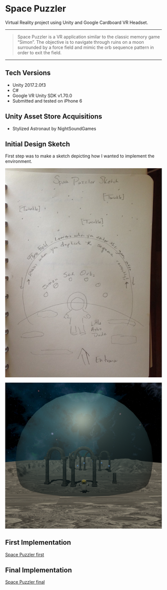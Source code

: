 


# Space Puzzler

Virtual Reality project using Unity and Google Cardboard VR Headset.

---
> Space Puzzler is a VR application similar to the classic memory game “Simon”.
The objective is to navigate through ruins on a moon surrounded by a force field and mimic the orb sequence pattern in order to exit the field.

---
## Tech Versions
- Unity 2017.2.0f3
- C#
- Google VR Unity SDK v1.70.0
- Submitted and tested on iPhone 6

## Unity Asset Store Acquisitions
- Stylized Astronaut by NightSoundGames

## Initial Design Sketch
First step was to make a sketch depicting how I wanted to implement the environment.

![Screenshot](puzzler1.jpeg)

![Screenshot](puzzler2.png)

## First Implementation

[Space Puzzler first](https://youtu.be/q4XCBnVzamA)

## Final Implementation

[Space Puzzler final](https://youtu.be/zuWcw-SYR04)
